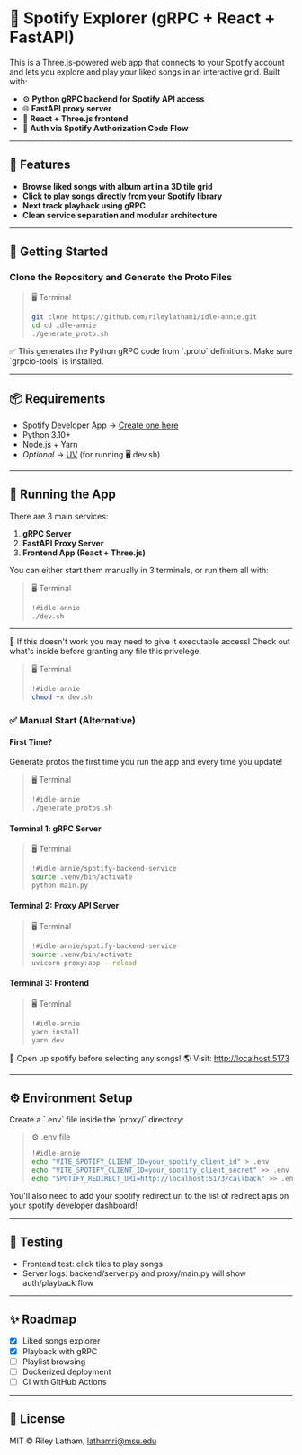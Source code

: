 # 🎵 Spotify Explorer (gRPC + React + FastAPI)

This is a Three.js-powered web app that connects to your Spotify account and lets you explore and play your liked songs in an interactive grid. Built with:

- ⚙️ **Python gRPC backend for Spotify API access**  
- 🌐 **FastAPI proxy server**  
- 🎨 **React + Three.js frontend**  
- 🔐 **Auth via Spotify Authorization Code Flow**

---

## 🧱 Features

- **Browse liked songs with album art in a 3D tile grid**
- **Click to play songs directly from your Spotify library**
- **Next track playback using gRPC**
- **Clean service separation and modular architecture**

---

## 🚀 Getting Started

### Clone the Repository and Generate the Proto Files

> 🖥️ Terminal
> 
> ```bash
> git clone https://github.com/rileylatham1/idle-annie.git
> cd cd idle-annie
> ./generate_proto.sh
>```

✅ This generates the Python gRPC code from \`.proto\` definitions. Make sure \`grpcio-tools\` is installed.

---

## 📦 Requirements

- Spotify Developer App
  → [Create one here](https://developer.spotify.com/dashboard)
- Python 3.10+
- Node.js + Yarn
- *Optional*
  → [UV](https://docs.astral.sh/uv/) (for running 🖥️ dev.sh)
---

## 🧰 Running the App

There are 3 main services:

1. **gRPC Server**  
2. **FastAPI Proxy Server**  
3. **Frontend App (React + Three.js)**  

You can either start them manually in 3 terminals, or run them all with:

> 🖥️ Terminal
> 
> ```bash
> !#idle-annie
> ./dev.sh
> ```
---

:bug: If this doesn't work you may need to give it executable access! Check out what's inside before granting any file this privelege.

> 🖥️ Terminal
> 
> ```bash
> !#idle-annie
> chmod +x dev.sh
> ```


### ✅ Manual Start (Alternative)

#### First Time?

Generate protos the first time you run the app and every time you update!

> 🖥️ Terminal
> 
> ```bash
> !#idle-annie
> ./generate_protos.sh
> ```

#### Terminal 1: gRPC Server
> 🖥️ Terminal
> 
> ```bash
> !#idle-annie/spotify-backend-service
> source .venv/bin/activate
> python main.py
> ```

#### Terminal 2: Proxy API Server
> 🖥️ Terminal
> 
> ```bash
> !#idle-annie/spotify-backend-service
> source .venv/bin/activate
> uvicorn proxy:app --reload
> ```

#### Terminal 3: Frontend
> 🖥️ Terminal
> 
> ```bash
> !#idle-annie
> yarn install
> yarn dev
> ```

:bug: Open up spotify before selecting any songs!
🌎 Visit: [http://localhost:5173](http://localhost:5173)

---

## ⚙️ Environment Setup

Create a \`.env\` file inside the \`proxy/\` directory:

> ⚙️ .env file
> ```bash
> !#idle-annie
> echo "VITE_SPOTIFY_CLIENT_ID=your_spotify_client_id" > .env
> echo "VITE_SPOTIFY_CLIENT_ID=your_spotify_client_secret" >> .env
> echo "SPOTIFY_REDIRECT_URI=http://localhost:5173/callback" >> .env
>```

You'll also need to add your spotify redirect uri to the list of redirect apis on your spotify developer dashboard!

---

## 🧪 Testing

- Frontend test: click tiles to play songs  
- Server logs: backend/server.py and proxy/main.py will show auth/playback flow  

---

## ✨ Roadmap

- [x] Liked songs explorer  
- [x] Playback with gRPC  
- [ ] Playlist browsing  
- [ ] Dockerized deployment  
- [ ] CI with GitHub Actions  

---

## 📜 License

MIT © Riley Latham, lathamri@msu.edu
